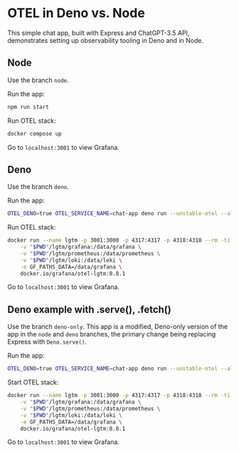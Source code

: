 # OTEL in Deno vs. Node

This simple chat app, built with Express and ChatGPT-3.5 API, demonstrates
setting up observability tooling in Deno and in Node.

## Node

Use the branch `node`.

Run the app:

```bash
npm run start
```

Run OTEL stack:

```bash
docker compose up
```

Go to `localhost:3001` to view Grafana.

## Deno

Use the branch `deno`.

Run the app:

```bash
OTEL_DENO=true OTEL_SERVICE_NAME=chat-app deno run --unstable-otel --allow-net --allow-read --allow-env server.js
```

Run OTEL stack:

```bash
docker run --name lgtm -p 3001:3000 -p 4317:4317 -p 4318:4318 --rm -ti \
    -v "$PWD"/lgtm/grafana:/data/grafana \
    -v "$PWD"/lgtm/prometheus:/data/prometheus \
    -v "$PWD"/lgtm/loki:/data/loki \
    -e GF_PATHS_DATA=/data/grafana \
    docker.io/grafana/otel-lgtm:0.8.1
```

Go to `localhost:3001` to view Grafana.

## Deno example with .serve(), .fetch()

Use the branch `deno-only`. This app is a modified, Deno-only version of the app
in the `node` and `deno` branches, the primary change being replacing Express
with `Deno.serve()`.

Run the app:

```bash
OTEL_DENO=true OTEL_SERVICE_NAME=chat-app deno run --unstable-otel --allow-net --allow-read --allow-env --env-file main.ts
```

Start OTEL stack:

```bash
docker run --name lgtm -p 3001:3000 -p 4317:4317 -p 4318:4318 --rm -ti \
    -v "$PWD"/lgtm/grafana:/data/grafana \
    -v "$PWD"/lgtm/prometheus:/data/prometheus \
    -v "$PWD"/lgtm/loki:/data/loki \
    -e GF_PATHS_DATA=/data/grafana \
    docker.io/grafana/otel-lgtm:0.8.1
```

Go to `localhost:3001` to view Grafana.
